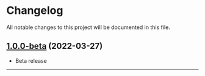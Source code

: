 <!--- BEGIN HEADER -->
# Changelog

All notable changes to this project will be documented in this file.
<!--- END HEADER -->

## [1.0.0-beta](https://github.com/smplphp/inspector/compare/e2c2fa4fa6d37e19aa5cf55cd3681646210a3875...v1.0.0-beta) (2022-03-27)
* Beta release


---

